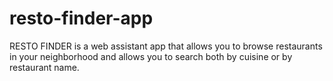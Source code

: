 # resto-finder-app
RESTO FINDER is a web assistant app that allows you to browse restaurants in your neighborhood and allows you to search both by cuisine or by restaurant name. 
